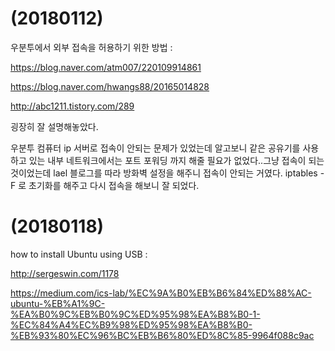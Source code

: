 # (20180112)

우분투에서 외부 접속을 허용하기 위한 방법 :

https://blog.naver.com/atm007/220109914861

https://blog.naver.com/hwangs88/20165014828

http://abc1211.tistory.com/289

굉장히 잘 설명해놓았다.<br>

우분투 컴퓨터 ip 서버로 접속이 안되는 문제가 있었는데 알고보니 같은 공유기를 사용하고 있는 내부 네트워크에서는  포트 포워딩 까지 해줄 필요가 없었다..그냥 접속이 되는 것이었는데 lael 블로그를 따라 방화벽 설정을 해주니 접속이 안되는 거였다. iptables -F 로 초기화를 해주고 다시 접속을 해보니 잘 되었다.<br>

# (20180118)

how to install Ubuntu using USB :

http://sergeswin.com/1178

https://medium.com/ics-lab/%EC%9A%B0%EB%B6%84%ED%88%AC-ubuntu-%EB%A1%9C-%EA%B0%9C%EB%B0%9C%ED%95%98%EA%B8%B0-1-%EC%84%A4%EC%B9%98%ED%95%98%EA%B8%B0-%EB%93%80%EC%96%BC%EB%B6%80%ED%8C%85-9964f088c9ac
